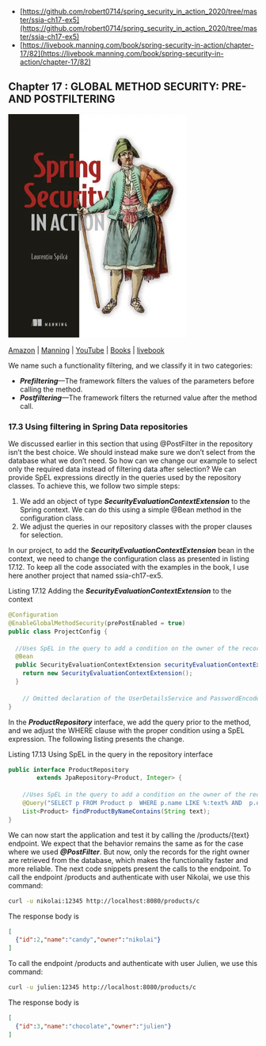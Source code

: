 * [https://github.com/robert0714/spring_security_in_action_2020/tree/master/ssia-ch17-ex5](https://github.com/robert0714/spring_security_in_action_2020/tree/master/ssia-ch17-ex5)
*  [https://livebook.manning.com/book/spring-security-in-action/chapter-17/82](https://livebook.manning.com/book/spring-security-in-action/chapter-17/82) 
## Chapter 17 : GLOBAL METHOD SECURITY: PRE- AND POSTFILTERING
![cover](../../cover.webp) 

[Amazon](https://www.amazon.com/Spring-Security-Action-Laurentiu-Spilca/dp/1617297739) | [Manning](https://www.manning.com/books/spring-security-in-action) | [YouTube](https://t.co/4Or4P12LH2?amp=1) | [Books](https://laurspilca.com/books/) | [livebook](https://livebook.manning.com/book/spring-security-in-action) 

We name such a functionality filtering,
and we classify it in two categories:
* ***Prefiltering***—The framework filters the values of the parameters before calling
the method.
* ***Postfiltering***—The framework filters the returned value after the method call.

### 17.3 Using filtering in Spring Data repositories

We discussed earlier in this section that using @PostFilter in the repository isn’t the
best choice. We should instead make sure we don’t select from the database what we
don’t need. So how can we change our example to select only the required data
instead of filtering data after selection? We can provide SpEL expressions directly in
the queries used by the repository classes. To achieve this, we follow two simple steps:

1. We add an object of type ***SecurityEvaluationContextExtension*** to the Spring context. We can do this using a simple @Bean method in the configuration class.
2. We adjust the queries in our repository classes with the proper clauses for selection.

In our project, to add the ***SecurityEvaluationContextExtension*** bean in the
context, we need to change the configuration class as presented in listing 17.12. To
keep all the code associated with the examples in the book, I use here another project
that named ssia-ch17-ex5.


Listing 17.12 Adding the ***SecurityEvaluationContextExtension*** to the context
```java
@Configuration
@EnableGlobalMethodSecurity(prePostEnabled = true)
public class ProjectConfig {

  //Uses SpEL in the query to add a condition on the owner of the record
  @Bean
  public SecurityEvaluationContextExtension securityEvaluationContextExtension() {
    return new SecurityEvaluationContextExtension();
  }

    // Omitted declaration of the UserDetailsService and PasswordEncoder
}
```

In the ***ProductRepository*** interface, we add the query prior to the method, and we adjust the WHERE clause with the proper condition using a SpEL expression. The following listing presents the change.

Listing 17.13 Using SpEL in the query in the repository interface
```java
public interface ProductRepository
        extends JpaRepository<Product, Integer> {

    //Uses SpEL in the query to add a condition on the owner of the record
    @Query("SELECT p FROM Product p  WHERE p.name LIKE %:text% AND  p.owner=?#{authentication.name}")
    List<Product> findProductByNameContains(String text);
}
```
We can now start the application and test it by calling the /products/{text} endpoint.
We expect that the behavior remains the same as for the case where we used
***@PostFilter***. But now, only the records for the right owner are retrieved from the
database, which makes the functionality faster and more reliable. The next code snippets
present the calls to the endpoint. To call the endpoint /products and authenticate
with user Nikolai, we use this command:

```bash
curl -u nikolai:12345 http://localhost:8080/products/c
```

The response body is
```json
[
  {"id":2,"name":"candy","owner":"nikolai"}
]
```
To call the endpoint /products and authenticate with user Julien, we use this command:
```bash
curl -u julien:12345 http://localhost:8080/products/c
```

The response body is
```json
[
  {"id":3,"name":"chocolate","owner":"julien"}
]
```